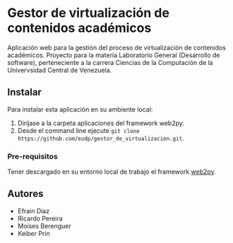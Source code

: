 # Gestor de virtualización de contenidos académicos

Aplicación web para la gestión del proceso de virtualización de contenidos académicos. 
Proyecto para la materia Laboratorio General (Desarrollo de software), perteneciente a la carrera Ciencias de la Computación de la Univervsidad Central de Venezuela. 

## Instalar

Para instalar esta aplicación en su ambiente local:

1. Diríjase a la carpeta aplicaciones del framework web2py.
2. Desde el command line ejecute `git clone https://github.com/eudp/gestor_de_virtualizacion.git`.

### Pre-requisitos

Tener descargado en su entorno local de trabajo el framework [web2py](http://www.web2py.com/).

## Autores

* Efrain Diaz
* Ricardo Pereira
* Moises Berenguer
* Keiber Prin
